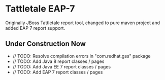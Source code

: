 Tattletale EAP-7
====================
Originally JBoss Tattletale report tool, changed to pure maven project and added EAP 7 report support.

Under Construction Now
------------
* // TODO: Resolve compilation errors in "com.redhat.gss" package
* // TODO: Add Java 8 report classes / pages
* // TODO: Add Java EE 7 report classes / pages
* // TODO: Add EAP 7 report classes / pages
